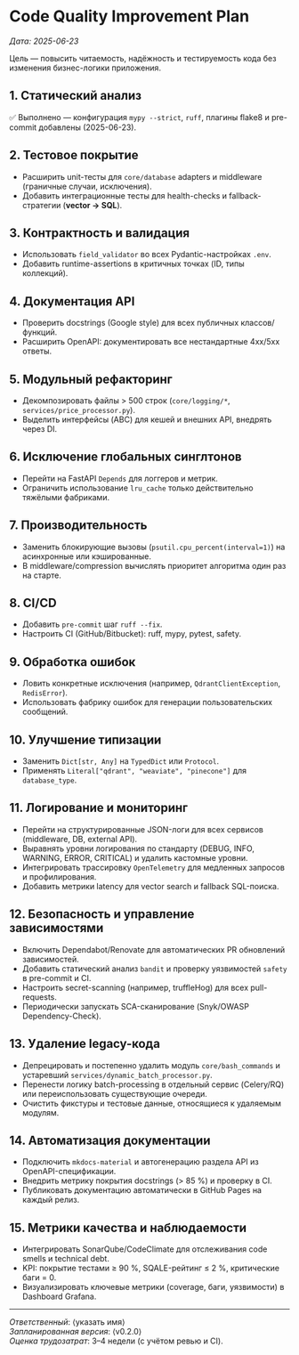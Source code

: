 # Code Quality Improvement Plan

_Дата: 2025-06-23_

Цель — повысить читаемость, надёжность и тестируемость кода без изменения бизнес-логики приложения.

## 1. Статический анализ
✅ Выполнено — конфигурация `mypy --strict`, `ruff`, плагины flake8 и pre-commit добавлены (2025-06-23).

## 2. Тестовое покрытие
- Расширить unit-тесты для `core/database` adapters и middleware (граничные случаи, исключения).
- Добавить интеграционные тесты для health-checks и fallback-стратегии (**vector → SQL**).

## 3. Контрактность и валидация
- Использовать `field_validator` во всех Pydantic-настройках `.env`.
- Добавить runtime-assertions в критичных точках (ID, типы коллекций).

## 4. Документация API
- Проверить docstrings (Google style) для всех публичных классов/функций.
- Расширить OpenAPI: документировать все нестандартные 4xx/5xx ответы.

## 5. Модульный рефакторинг
- Декомпозировать файлы > 500 строк (`core/logging/*`, `services/price_processor.py`).
- Выделить интерфейсы (ABC) для кешей и внешних API, внедрять через DI.

## 6. Исключение глобальных синглтонов
- Перейти на FastAPI `Depends` для логгеров и метрик.
- Ограничить использование `lru_cache` только действительно тяжёлыми фабриками.

## 7. Производительность
- Заменить блокирующие вызовы (`psutil.cpu_percent(interval=1)`) на асинхронные или кэшированные.
- В middleware/compression вычислять приоритет алгоритма один раз на старте.

## 8. CI/CD
- Добавить `pre-commit` шаг `ruff --fix`.
- Настроить CI (GitHub/Bitbucket): ruff, mypy, pytest, safety.

## 9. Обработка ошибок
- Ловить конкретные исключения (например, `QdrantClientException`, `RedisError`).
- Использовать фабрику ошибок для генерации пользовательских сообщений.

## 10. Улучшение типизации
- Заменить `Dict[str, Any]` на `TypedDict` или `Protocol`.
- Применять `Literal["qdrant", "weaviate", "pinecone"]` для `database_type`.

## 11. Логирование и мониторинг
- Перейти на структурированные JSON-логи для всех сервисов (middleware, DB, external API).
- Выравнять уровни логирования по стандарту (DEBUG, INFO, WARNING, ERROR, CRITICAL) и удалить кастомные уровни.
- Интегрировать трассировку `OpenTelemetry` для медленных запросов и профилирования.
- Добавить метрики latency для vector search и fallback SQL-поиска.

## 12. Безопасность и управление зависимостями
- Включить Dependabot/Renovate для автоматических PR обновлений зависимостей.
- Добавить статический анализ `bandit` и проверку уязвимостей `safety` в pre-commit и CI.
- Настроить secret-scanning (например, truffleHog) для всех pull-requests.
- Периодически запускать SCA-сканирование (Snyk/OWASP Dependency-Check).

## 13. Удаление legacy-кода
- Депрецировать и постепенно удалить модуль `core/bash_commands` и устаревший `services/dynamic_batch_processor.py`.
- Перенести логику batch-processing в отдельный сервис (Celery/RQ) или переиспользовать существующие очереди.
- Очистить фикстуры и тестовые данные, относящиеся к удаляемым модулям.

## 14. Автоматизация документации
- Подключить `mkdocs-material` и автогенерацию раздела API из OpenAPI-спецификации.
- Внедрить метрику покрытия docstrings (> 85 %) и проверку в CI.
- Публиковать документацию автоматически в GitHub Pages на каждый релиз.

## 15. Метрики качества и наблюдаемости
- Интегрировать SonarQube/CodeClimate для отслеживания code smells и technical debt.
- KPI: покрытие тестами ≥ 90 %, SQALE-рейтинг ≤ 2 %, критические баги = 0.
- Визуализировать ключевые метрики (coverage, баги, уязвимости) в Dashboard Grafana.

---

_Ответственный_: ⟨указать имя⟩  
_Запланированная версия_: ⟨v0.2.0⟩  
_Оценка трудозатрат_: 3–4 недели (с учётом ревью и CI). 